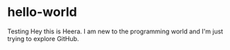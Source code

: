 # hello-world
Testing
Hey this is Heera. 
I am new to the programming world and I'm just trying to explore GitHub.
